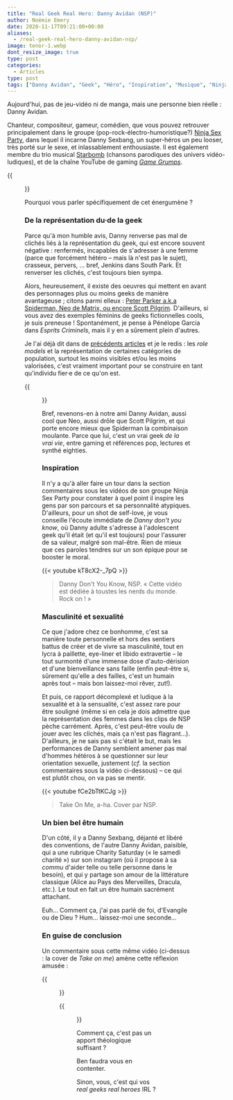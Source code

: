 ```yaml
---
title: "Real Geek Real Hero: Danny Avidan (NSP)"
author: Noémie Emery
date: 2020-11-17T09:21:00+00:00
aliases:
  - /real-geek-real-hero-danny-avidan-nsp/
image: tenor-1.webp
dont_resize_image: true
type: post
categories:
  - Articles
type: post
tags: ["Danny Avidan", "Geek", "Héro", "Inspiration", "Musique", "Ninja Sex Party", "Sexbang"]
---
```

Aujourd'hui, pas de jeu-vidéo ni de manga, mais une personne bien réelle&nbsp;: Danny Avidan.

Chanteur, compositeur, gameur, comédien, que vous pouvez retrouver principalement dans le groupe (pop-rock-électro-humoristique?) [Ninja Sex Party][1], dans lequel il incarne Danny Sexbang, un super-héros un peu looser, très porté sur le sexe, et inlassablement enthousiaste. Il est également membre du trio musical [Starbomb][2] (chansons parodiques des univers vidéo-ludiques), et de la chaîne YouTube de gaming _[Game Grumps][3]_. 

{{<figure src="/blog/2020/tenor-1.webp" width="50%" caption="Extrait du clip *« It's bedtime »*, de NSP." class="text-center" >}}



Pourquoi vous parler spécifiquement de cet énergumène&nbsp;?

### De la représentation du·de la geek

Parce qu'à mon humble avis, Danny renverse pas mal de clichés liés à la représentation du geek, qui est encore souvent négative&nbsp;: renfermés, incapables de s'adresser à une femme (parce que forcément hétéro – mais là n'est pas le sujet), crasseux, pervers, … bref, Jenkins dans South Park. Et renverser les clichés, c'est toujours bien sympa.

Alors, heureusement, il existe des oeuvres qui mettent en avant des personnages plus ou moins geeks de manière avantageuse&nbsp;; citons parmi elleux&nbsp;: [Peter Parker a.k.a Spiderman, Neo de Matrix, ou encore Scott Pilgrim][4]. D'ailleurs, si vous avez des exemples féminins de geeks fictionnelles cools, je suis preneuse&nbsp;! Spontanément, je pense à Pénélope Garcia dans _Esprits Criminels_, mais il y en a sûrement plein d'autres.

Je l'ai déjà dit dans de [précédents articles](/fruits-basket-ce-manga-qui-me-redonne-la-foi/) et je le redis&nbsp;: les _role models_ et la représentation de certaines catégories de population, surtout les moins visibles et/ou les moins valorisées, c'est vraiment important pour se construire en tant qu'individu fier·e de ce qu'on est.

{{<figure src="/blog/2020/tenor-2.wepb" width="60%" caption="Danny Sexbang & Ninja Brian, NSP." class="text-center">}}


Bref, revenons-en à notre ami Danny Avidan, aussi cool que Neo, aussi drôle que Scott Pilgrim, et qui porte encore mieux que Spiderman la combinaison moulante. Parce que lui, c'est un vrai geek _de la vrai vie_, entre gaming et références pop, lectures et synthé eighties.


### Inspiration

Il n'y a qu'à aller faire un tour dans la section commentaires sous les vidéos de son groupe Ninja Sex Party pour constater à quel point il inspire les gens par son parcours et sa personnalité atypiques. D'ailleurs, pour un shot de self-love, je vous conseille l'écoute immédiate de _Danny don't you know_, où Danny adulte s'adresse à l'adolescent geek qu'il était (et qu'il est toujours) pour l'assurer de sa valeur, malgré son mal-être. Rien de mieux que ces paroles tendres sur un son épique pour se booster le moral.

{{< youtube kT8cX2-_7pQ >}}

> Danny Don't You Know, NSP. « Cette vidéo est dédiée à toustes les nerds du monde. Rock on ! »

### Masculinité et sexualité

Ce que j'adore chez ce bonhomme, c'est sa manière toute personnelle et hors des sentiers battus de créer et de vivre sa masculinité, tout en lycra à paillette, eye-liner et libido extravertie – le tout surmonté d'une immense dose d'auto-dérision et d'une bienveillance sans faille (enfin peut-être si, sûrement qu'elle a des failles, c'est un humain après tout – mais bon laissez-moi rêver, zut!).

Et puis, ce rapport décomplexé et ludique à la sexualité et à la sensualité, c'est assez rare pour être souligné (même si en cela je dois admettre que la représentation des femmes dans les clips de NSP pèche carrément. Après, c'est peut-être voulu de jouer avec les clichés, mais ça n'est pas flagrant…). D'ailleurs, je ne sais pas si c'était le but, mais les performances de Danny semblent amener pas mal d'hommes hétéros à se questionner sur leur orientation sexuelle, justement (_cf_. la section commentaires sous la vidéo ci-dessous) – ce qui est plutôt chou, on va pas se mentir.

{{< youtube fCe2bTtKCJg >}}
> Take On Me, a-ha. Cover par NSP.

### Un bien bel être humain

D'un côté, il y a Danny Sexbang, déjanté et libéré des conventions, de l'autre Danny Avidan, paisible, qui a une rubrique Charity Saturday (« le samedi charité ») sur son instagram (où il propose à sa _commu_ d'aider telle ou telle personne dans le besoin), et qui y partage son amour de la littérature classique (Alice au Pays des Merveilles, Dracula, etc.). Le tout en fait un être humain sacrément attachant.

Euh… Comment ça, j'ai pas parlé de foi, d'Evangile ou de Dieu&nbsp;? Hum… laissez-moi une seconde…

### En guise de conclusion

Un commentaire sous cette même vidéo (ci-dessus : la cover de _Take on me_) amène cette réflexion amusée : 


{{<figure src="/blog/2020/Capture-d’écran-2020-11-19-à-11.40.40.png" width="100%" caption="« Ce à quoi les gens ne pensent pas, c'est que puisque Danny est Juif, il y a une mince possibilité que Jésus lui ait totalement ressemblé. »" class="text-center">}}


{{<figure src="/blog/2020/tenor.webp" width="100%" caption="Danny. Ou Jésus ? Je sais plus." class="text-center float-left mr-3">}}

Comment ça, c'est pas un apport théologique suffisant&nbsp;?

Ben faudra vous en contenter.

Sinon, vous, c'est qui vos _real geeks real heroes_ IRL&nbsp;?

 [1]: https://ninjasexparty.com/
 [2]: https://open.spotify.com/artist/1DLBs2535MM32RYqirYYY4
 [3]: https://www.youtube.com/user/GameGrumps
 [4]: https://dailygeekshow.com/geeks-cool-cinema-representation/